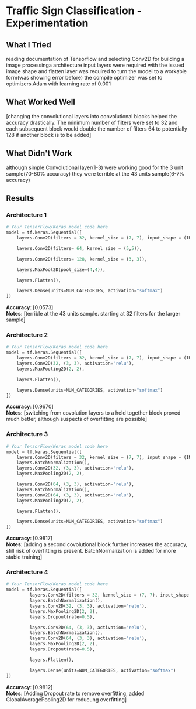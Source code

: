 # Traffic Sign Classification - Experimentation

## What I Tried
reading documentation of Tensorflow and selecting Conv2D for building a image processinga architecture
input layers were required with the issued image shape
and flatten layer was required to turn the model to a workable form(was showing error before)
the compile optimizer was set to optimizers.Adam with learning rate of 0.001

## What Worked Well
[changing the convolutional layers into convolutional blocks helped the accuracy drastically.
 The minimum number of filters were set to 32 and each subsequent block would double the number of filters 64 to potentially 128 if another block is to be added]

## What Didn't Work
although simple Convolutional layer(1-3) were working good for the 3 unit sample(70-80% accuracy) they were terrible at the 43 units sample(6-7% accuracy)

## Results

### Architecture 1
```python
# Your TensorFlow/Keras model code here
model = tf.keras.Sequential([
    layers.Conv2D(filters = 32, kernel_size = (7, 7), input_shape = (IMG_HEIGHT, IMG_WIDTH, 3), activation="relu"),

    layers.Conv2D(filters= 64, kernel_size = (5,5)),

    layers.Conv2D(filters= 128, kernel_size = (3, 3)),

    layers.MaxPool2D(pool_size=(4,4)),

    layers.Flatten(),

    layers.Dense(units=NUM_CATEGORIES, activation="softmax")
])
```
**Accuracy**: [0.0573]  
**Notes**: [terrible at the 43 units sample. starting at 32 filters for the larger sample]

### Architecture 2
```python
# Your TensorFlow/Keras model code here
model = tf.keras.Sequential([
    layers.Conv2D(filters = 32, kernel_size = (7, 7), input_shape = (IMG_HEIGHT, IMG_WIDTH, 3), activation="relu"),
    layers.Conv2D(32, (3, 3), activation='relu'),
    layers.MaxPooling2D(2, 2),

    layers.Flatten(),

    layers.Dense(units=NUM_CATEGORIES, activation="softmax")
])
```
**Accuracy**: [0.9670]  
**Notes**: [switching from covolution layers to a held together block proved much better, although suspects of overfitting are possible]

### Architecture 3
```python
# Your TensorFlow/Keras model code here
model = tf.keras.Sequential([
    layers.Conv2D(filters = 32, kernel_size = (7, 7), input_shape = (IMG_HEIGHT, IMG_WIDTH, 3), activation="relu"),
    layers.BatchNormalization(),
    layers.Conv2D(32, (3, 3), activation='relu'),
    layers.MaxPooling2D(2, 2),

    layers.Conv2D(64, (3, 3), activation='relu'),
    layers.BatchNormalization(),
    layers.Conv2D(64, (3, 3), activation='relu'),
    layers.MaxPooling2D(2, 2),

    layers.Flatten(),

    layers.Dense(units=NUM_CATEGORIES, activation="softmax")
])
```
**Accuracy**: [0.9817]  
**Notes**: [adding a second covolutional block further increases the accuracy, still risk of overfitting is present. BatchNormalization is added for more stable training]

### Architecture 4
```python
# Your TensorFlow/Keras model code here
model = tf.keras.Sequential([
         layers.Conv2D(filters = 32, kernel_size = (7, 7), input_shape = (IMG_HEIGHT, IMG_WIDTH, 3), activation="relu"),
         layers.BatchNormalization(),
         layers.Conv2D(32, (3, 3), activation='relu'),
         layers.MaxPooling2D(2, 2),
         layers.Dropout(rate=0.5),

         layers.Conv2D(64, (3, 3), activation='relu'),
         layers.BatchNormalization(),
         layers.Conv2D(64, (3, 3), activation='relu'),
         layers.MaxPooling2D(2, 2),
         layers.Dropout(rate=0.5),

         layers.Flatten(),

         layers.Dense(units=NUM_CATEGORIES, activation="softmax")
])
```
**Accuracy**: [0.9812]  
**Notes**: [Adding Dropout rate to remove overfitting, added GlobalAveragePooling2D for reducung overfitting]